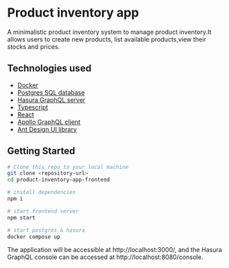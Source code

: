 # Product inventory app

A minimalistic product inventory system to manage product inventory.It allows users to create new products, list available products,view their stocks and prices. 

## Technologies used

* [Docker](https://www.docker.com/)
* [Postgres SQL database](https://www.postgresql.org/)
* [Hasura GraphQL server](https://hasura.io/)
* [Typescript](https://www.typescriptlang.org/)
* [React](https://react.dev/)
* [Apollo GraphQL client](https://www.apollographql.com/docs/react/)
* [Ant Design UI library](https://ant.design/)


## Getting Started

```sh
# Clone this repo to your local machine
git clone <repository-url>
cd product-inventory-app-frontend

# install dependencies
npm i

# start frontend server
npm start

# start postgres & hasura
docker compose up
```

The application will be accessible at http://localhost:3000/, and the Hasura GraphQL console can be accessed at http://localhost:8080/console.


